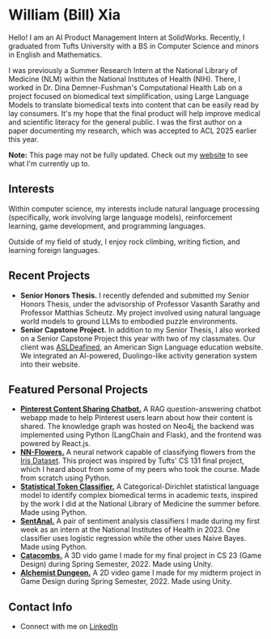 # William (Bill) Xia
Hello! I am an AI Product Management Intern at SolidWorks. Recently, I graduated from Tufts University with a BS in Computer Science and minors in English and Mathematics. 

I was previously a Summer Research Intern at the National Library of Medicine (NLM) within the National Institutes of Health (NIH). There, I worked in Dr. Dina Demner-Fushman's Computational Health Lab on a project focused on biomedical text simplification, using Large Language Models to translate biomedical texts into content that can be easily read by lay consumers. It's my hope that the final product will help improve medical and scientific literacy for the general public. I was the first author on a paper documenting my research, which was accepted to ACL 2025 earlier this year.

**Note:** This page may not be fully updated. Check out my [website](https://bill-from-ri.github.io/) to see what I'm currently up to.

## Interests
Within computer science, my interests include natural language processing (specifically, work involving large language models), reinforcement learning, game development, and programming languages.

Outside of my field of study, I enjoy rock climbing, writing fiction, and learning foreign languages.

## Recent Projects
- **Senior Honors Thesis.** I recently defended and submitted my Senior Honors Thesis, under the advisorship of Professor Vasanth Sarathy and Professor Matthias Scheutz. My project involved using natural language world models to ground LLMs to embodied puzzle environments.
- **Senior Capstone Project.** In addition to my Senior Thesis, I also worked on a Senior Capstone Project this year with two of my classmates. Our client was [ASLDeafined](https://www.asldeafined.com/), an American Sign Language education website. We integrated an AI-powered, Duolingo-like activity generation system into their website.

## Featured Personal Projects
- [**Pinterest Content Sharing Chatbot.**](https://github.com/bill-from-ri/KG_RAG) A RAG question-answering chatbot webapp made to help Pinterest users learn about how their content is shared. The knowledge graph was hosted on Neo4j, the backend was implemented using Python (LangChain and Flask), and the frontend was powered by React.js.
- [**NN-Flowers.**](https://github.com/bill-from-ri/NN-flowers) A neural network capable of classifying flowers from the [Iris Dataset](https://en.wikipedia.org/wiki/Iris_flower_data_set). This project was inspired by Tufts' CS 131 final project, which I heard about from some of my peers who took the course. Made from scratch using Python.
- [**Statistical Token Classifier.**](https://github.com/bill-from-ri/CS136_Final) A Categorical-Dirichlet statistical language model to identify complex biomedical terms in academic texts, inspired by the work I did at the National Library of Medicine the summer before. Made using Python.
- [**SentAnal.**](https://github.com/bill-from-ri/SentimentAnalyzer) A pair of sentiment analysis classifiers I made during my first week as an intern at the National Institutes of Health in 2023. One classifier uses logistic regression while the other uses Naive Bayes. Made using Python.
- [**Catacombs.**](https://team-catacombs.itch.io/catacombs) A 3D vido game I made for my final project in CS 23 (Game Design) during Spring Semester, 2022. Made using Unity.
- [**Alchemist Dungeon.**](https://alko08.itch.io/alchemists-dungeon) A 2D video game I made for my midterm project in Game Design during Spring Semester, 2022. Made using Unity.

## Contact Info
- Connect with me on <a href="https://www.linkedin.com/in/william-xia-ab40b2218/">LinkedIn</a>

